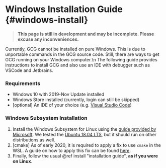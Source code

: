 # Windows Installation Guide {#windows-install}
> **This page is still in development and may be incomplete. Please excuse any inconveniences.**

Currently, GCG cannot be installed on pure Windows. This is due to unportable commands in the GCG source code. Still, there are ways to get GCG running on your Windows computer.\n
The following guide provides instructions to install GCG and also use an IDE with debugger such as VSCode and Jetbrains.

### Requirements
- Windows 10 with 2019-Nov Update installed
- Windows Store installed (currently, login can still be skipped)
- [optional] An IDE of your choice (e.g. [Visual Studio Code](https://code.visualstudio.com/))

### Windows Subsystem Installation
1. Install the Windows Subsystem for Linux using the [guide provided by Microsoft](https://docs.microsoft.com/en-us/windows/wsl/install-win10). We tested the [Ubuntu 18.04 LTS](https://www.microsoft.com/de-de/p/ubuntu-1804-lts/9n9tngvndl3q), but it should run on other distributions as well.
2. [cmake] As of early 2020, it is required to apply a fix to use `cmake` in the WSL. A guide on how to apply this fix can be found [here](https://www.turek.dev/post/fix-wsl-file-permissions/).
3. Finally, follow the usual @ref install "installation guide", **as if you were on Linux**.
